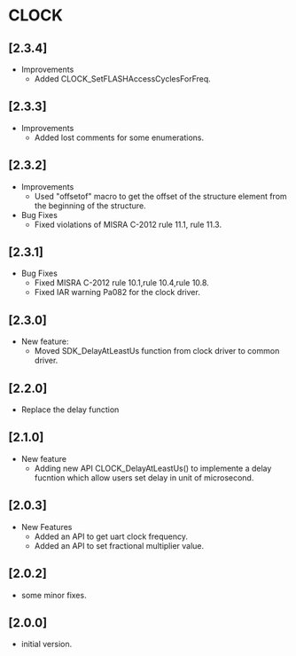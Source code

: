 # CLOCK

## [2.3.4]

- Improvements
  - Added CLOCK_SetFLASHAccessCyclesForFreq.

## [2.3.3]

- Improvements
  - Added lost comments for some enumerations.

## [2.3.2]

- Improvements
  - Used "offsetof" macro to get the offset of the structure element from the
    beginning of the structure.
- Bug Fixes
  - Fixed violations of MISRA C-2012 rule 11.1, rule 11.3.

## [2.3.1]

- Bug Fixes
  - Fixed MISRA C-2012 rule 10.1,rule 10.4,rule 10.8.
  - Fixed IAR warning Pa082 for the clock driver.

## [2.3.0]

- New feature:
  - Moved SDK_DelayAtLeastUs function from clock driver to common driver.

## [2.2.0]

- Replace the delay function

## [2.1.0]

- New feature
  - Adding new API CLOCK_DelayAtLeastUs() to implemente a delay fucntion which allow
    users set delay in unit of microsecond.

## [2.0.3]

- New Features
  - Added an API to get uart clock frequency.
  - Added an API to set fractional multiplier value.

## [2.0.2]

- some minor fixes.

## [2.0.0]

- initial version.
